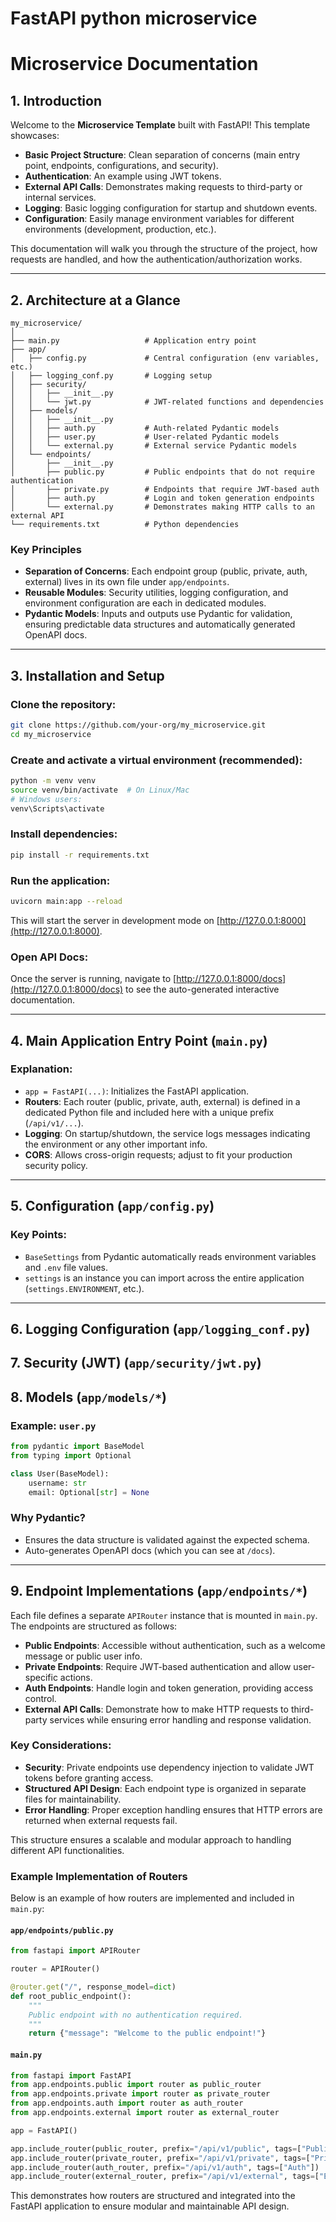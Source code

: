 # FastAPI python microservice


# Microservice Documentation

## 1. Introduction

Welcome to the **Microservice Template** built with FastAPI! This template showcases:

- **Basic Project Structure**: Clean separation of concerns (main entry point, endpoints, configurations, and security).
- **Authentication**: An example using JWT tokens.
- **External API Calls**: Demonstrates making requests to third-party or internal services.
- **Logging**: Basic logging configuration for startup and shutdown events.
- **Configuration**: Easily manage environment variables for different environments (development, production, etc.).

This documentation will walk you through the structure of the project, how requests are handled, and how the authentication/authorization works.

---

## 2. Architecture at a Glance

```
my_microservice/
│
├── main.py                   # Application entry point
├── app/
│   ├── config.py             # Central configuration (env variables, etc.)
│   ├── logging_conf.py       # Logging setup
│   ├── security/
│   │   ├── __init__.py
│   │   └── jwt.py            # JWT-related functions and dependencies
│   ├── models/
│   │   ├── __init__.py
│   │   ├── auth.py           # Auth-related Pydantic models
│   │   ├── user.py           # User-related Pydantic models
│   │   └── external.py       # External service Pydantic models
│   └── endpoints/
│       ├── __init__.py
│       ├── public.py         # Public endpoints that do not require authentication
│       ├── private.py        # Endpoints that require JWT-based auth
│       ├── auth.py           # Login and token generation endpoints
│       └── external.py       # Demonstrates making HTTP calls to an external API
└── requirements.txt          # Python dependencies
```

### Key Principles

- **Separation of Concerns**: Each endpoint group (public, private, auth, external) lives in its own file under `app/endpoints`.
- **Reusable Modules**: Security utilities, logging configuration, and environment configuration are each in dedicated modules.
- **Pydantic Models**: Inputs and outputs use Pydantic for validation, ensuring predictable data structures and automatically generated OpenAPI docs.

---

## 3. Installation and Setup

### Clone the repository:

```bash
git clone https://github.com/your-org/my_microservice.git
cd my_microservice
```

### Create and activate a virtual environment (recommended):

```bash
python -m venv venv
source venv/bin/activate  # On Linux/Mac
# Windows users:
venv\Scripts\activate
```

### Install dependencies:

```bash
pip install -r requirements.txt
```

### Run the application:

```bash
uvicorn main:app --reload
```

This will start the server in development mode on [http://127.0.0.1:8000](http://127.0.0.1:8000).

### Open API Docs:

Once the server is running, navigate to [http://127.0.0.1:8000/docs](http://127.0.0.1:8000/docs) to see the auto-generated interactive documentation.

---

## 4. Main Application Entry Point (`main.py`)



### Explanation:

- `app = FastAPI(...)`: Initializes the FastAPI application.
- **Routers**: Each router (public, private, auth, external) is defined in a dedicated Python file and included here with a unique prefix (`/api/v1/...`).
- **Logging**: On startup/shutdown, the service logs messages indicating the environment or any other important info.
- **CORS**: Allows cross-origin requests; adjust to fit your production security policy.

---

## 5. Configuration (`app/config.py`)



### Key Points:

- `BaseSettings` from Pydantic automatically reads environment variables and `.env` file values.
- `settings` is an instance you can import across the entire application (`settings.ENVIRONMENT`, etc.).

---

## 6. Logging Configuration (`app/logging_conf.py`)



## 7. Security (JWT) (`app/security/jwt.py`)



## 8. Models (`app/models/*`)

### Example: `user.py`

```python
from pydantic import BaseModel
from typing import Optional

class User(BaseModel):
    username: str
    email: Optional[str] = None
```

### Why Pydantic?

- Ensures the data structure is validated against the expected schema.
- Auto-generates OpenAPI docs (which you can see at `/docs`).

---


## 9. Endpoint Implementations (`app/endpoints/*`)

Each file defines a separate `APIRouter` instance that is mounted in `main.py`. The endpoints are structured as follows:

- **Public Endpoints**: Accessible without authentication, such as a welcome message or public user info.
- **Private Endpoints**: Require JWT-based authentication and allow user-specific actions.
- **Auth Endpoints**: Handle login and token generation, providing access control.
- **External API Calls**: Demonstrate how to make HTTP requests to third-party services while ensuring error handling and response validation.

### Key Considerations:

- **Security**: Private endpoints use dependency injection to validate JWT tokens before granting access.
- **Structured API Design**: Each endpoint type is organized in separate files for maintainability.
- **Error Handling**: Proper exception handling ensures that HTTP errors are returned when external requests fail.

This structure ensures a scalable and modular approach to handling different API functionalities.

### Example Implementation of Routers

Below is an example of how routers are implemented and included in `main.py`:

#### `app/endpoints/public.py`
```python
from fastapi import APIRouter

router = APIRouter()

@router.get("/", response_model=dict)
def root_public_endpoint():
    """
    Public endpoint with no authentication required.
    """
    return {"message": "Welcome to the public endpoint!"}
```

#### `main.py`
```python
from fastapi import FastAPI
from app.endpoints.public import router as public_router
from app.endpoints.private import router as private_router
from app.endpoints.auth import router as auth_router
from app.endpoints.external import router as external_router

app = FastAPI()

app.include_router(public_router, prefix="/api/v1/public", tags=["Public Endpoints"])
app.include_router(private_router, prefix="/api/v1/private", tags=["Private Endpoints"])
app.include_router(auth_router, prefix="/api/v1/auth", tags=["Auth"])
app.include_router(external_router, prefix="/api/v1/external", tags=["External"])
```

This demonstrates how routers are structured and integrated into the FastAPI application to ensure modular and maintainable API design.